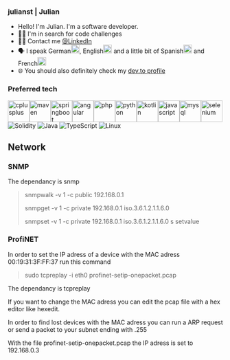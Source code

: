 ### julianst | Julian

- Hello! I'm Julian. I'm a software developer.
- :man_student: I'm in search for code challenges
- :man_technologist: Contact me [@LinkedIn](https://www.linkedin.com/in/juliansteinbock/)
- 🗣️ I speak German<img src="https://raw.githubusercontent.com/csmoore/country-flag-icons/master/country-flags-4x3-svg/de.svg" alt="de" width="20"/>, English<img src="https://raw.githubusercontent.com/csmoore/country-flag-icons/master/country-flags-4x3-svg/gb.svg" alt="english" width="20"/> and a little bit of Spanish<img src="https://raw.githubusercontent.com/csmoore/country-flag-icons/master/country-flags-4x3-svg/es.svg" alt="esp" width="20"/> and French<img src="https://raw.githubusercontent.com/csmoore/country-flag-icons/master/country-flags-4x3-svg/fr.svg" alt="fr" width="20"/>
- :globe_with_meridians: You should also definitely check my [dev.to profile](https://dev.to/julianst)

### Preferred tech

<img src="https://simpleicons.org/icons/cplusplus.svg" alt="cplusplus" width="50"/><img src="https://simpleicons.org/icons/apachemaven.svg" alt="maven" width="50"/><img src="https://simpleicons.org/icons/springboot.svg" alt="springboot" width="50"/><img src="https://simpleicons.org/icons/angular.svg" alt="angular" width="50"/><img src="https://simpleicons.org/icons/php.svg" alt="php" width="50"/><img src="https://simpleicons.org/icons/python.svg" alt="python" width="50"/><img src="https://simpleicons.org/icons/kotlin.svg" alt="kotlin" width="50"/><img src="https://simpleicons.org/icons/javascript.svg" alt="javascript" width="50"/><img src="https://simpleicons.org/icons/mysql.svg" alt="mysql" width="50"/><img src="https://simpleicons.org/icons/selenium.svg" alt="selenium" width="50"/>
![Solidity](https://img.shields.io/badge/Solidity-%23363636.svg?style=for-the-badge&logo=solidity&logoColor=white)
![Java](https://img.shields.io/badge/java-000000?style=for-the-badge&logo=java&logoColor=white)
![TypeScript](https://img.shields.io/badge/typescript-%23007ACC.svg?style=for-the-badge&logo=typescript&logoColor=white)
![Linux](https://img.shields.io/badge/Linux-FCC624?style=for-the-badge&logo=linux&logoColor=black)

## Network

### SNMP

The dependancy is snmp 

>snmpwalk -v 1 -c public 192.168.0.1
>
>snmpget -v 1 -c private 192.168.0.1 iso.3.6.1.2.1.1.6.0 
>
>snmpset -v 1 -c private 192.168.0.1 iso.3.6.1.2.1.1.6.0 s setvalue

### ProfiNET

In order to set the IP adress of a device with the MAC adress 00:19:31:3F:FF:37 run this command

>sudo tcpreplay -i eth0 profinet-setip-onepacket.pcap

The dependancy is tcpreplay

If you want to change the MAC adress you can edit the pcap file with a hex editor like hexedit.

In order to find lost devices with the MAC adress you can run a ARP request or send a packet to your subnet ending with .255

With the file profinet-setip-onepacket.pcap the IP adress is set to 192.168.0.3
